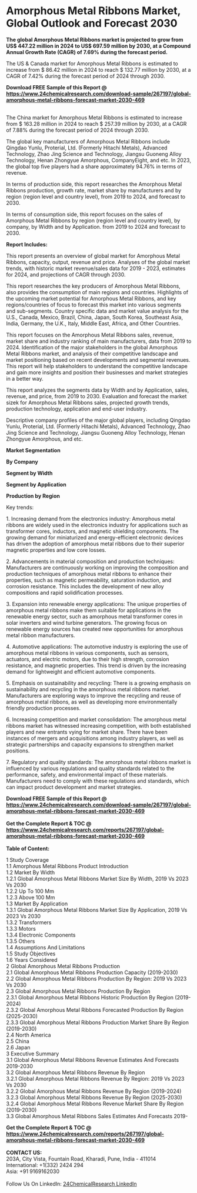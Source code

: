 <h1>Amorphous Metal Ribbons Market, Global Outlook and Forecast 2030</h1><p><strong>The global Amorphous Metal Ribbons market is projected to grow from US$ 447.22 million in 2024 to US$ 697.59 million by 2030, at a Compound Annual Growth Rate (CAGR) of 7.69% during the forecast period.</strong></p><p>
</p><p>
The US &amp; Canada market for Amorphous Metal Ribbons is estimated to increase from $ 86.42 million in 2024 to reach $ 132.77 million by 2030, at a CAGR of 7.42% during the forecast period of 2024 through 2030.</p><div><b>Download FREE Sample of this Report @ 
            <a href="https://www.24chemicalresearch.com/download-sample/267197/global-amorphous-metal-ribbons-forecast-market-2030-469">
            https://www.24chemicalresearch.com/download-sample/267197/global-amorphous-metal-ribbons-forecast-market-2030-469</a></b></div><br><p>
</p><p>
The China market for Amorphous Metal Ribbons is estimated to increase from $ 163.28 million in 2024 to reach $ 257.39 million by 2030, at a CAGR of 7.88% during the forecast period of 2024 through 2030.</p><p>
</p><p>
The global key manufacturers of Amorphous Metal Ribbons include Qingdao Yunlu, Proterial, Ltd. (Formerly Hitachi Metals), Advanced Technology, Zhao Jing Science and Technology, Jiangsu Guoneng Alloy Technology, Henan Zhongyue Amorphous, CompanyEight, and etc. In 2023, the global top five players had a share approximately 94.76% in terms of revenue.</p><p>
</p><p>
In terms of production side, this report researches the Amorphous Metal Ribbons production, growth rate, market share by manufacturers and by region (region level and country level), from 2019 to 2024, and forecast to 2030.</p><p>
</p><p>
In terms of consumption side, this report focuses on the sales of Amorphous Metal Ribbons by region (region level and country level), by company, by Width and by Application. from 2019 to 2024 and forecast to 2030.</p><p>
</p><p>
<strong>Report Includes:</strong></p><p>
</p><p>
This report presents an overview of global market for Amorphous Metal Ribbons, capacity, output, revenue and price. Analyses of the global market trends, with historic market revenue/sales data for 2019 - 2023, estimates for 2024, and projections of CAGR through 2030.</p><p>
</p><p>
This report researches the key producers of Amorphous Metal Ribbons, also provides the consumption of main regions and countries. Highlights of the upcoming market potential for Amorphous Metal Ribbons, and key regions/countries of focus to forecast this market into various segments and sub-segments. Country specific data and market value analysis for the U.S., Canada, Mexico, Brazil, China, Japan, South Korea, Southeast Asia, India, Germany, the U.K., Italy, Middle East, Africa, and Other Countries.</p><p>
</p><p>
This report focuses on the Amorphous Metal Ribbons sales, revenue, market share and industry ranking of main manufacturers, data from 2019 to 2024. Identification of the major stakeholders in the global Amorphous Metal Ribbons market, and analysis of their competitive landscape and market positioning based on recent developments and segmental revenues. This report will help stakeholders to understand the competitive landscape and gain more insights and position their businesses and market strategies in a better way.</p><p>
</p><p>
This report analyzes the segments data by Width and by Application, sales, revenue, and price, from 2019 to 2030. Evaluation and forecast the market sizek for Amorphous Metal Ribbons sales, projected growth trends, production technology, application and end-user industry.</p><p>
</p><p>
Descriptive company profiles of the major global players, including Qingdao Yunlu, Proterial, Ltd. (Formerly Hitachi Metals), Advanced Technology, Zhao Jing Science and Technology, Jiangsu Guoneng Alloy Technology, Henan Zhongyue Amorphous, and etc.</p><p>
</p><p>
<strong>Market Segmentation</strong></p><p>
</p><p>
<strong>By Company</strong></p><p>
</p><p>
<strong>Segment by Width</strong></p><p>
</p><p>
<strong>Segment by Application</strong></p><p>
</p><p>
<strong>Production by Region</strong></p><p>
</p><p>
Key trends:</p><p>
1. Increasing demand from the electronics industry: Amorphous metal ribbons are widely used in the electronics industry for applications such as transformer cores, inductors, and magnetic shielding components. The growing demand for miniaturized and energy-efficient electronic devices has driven the adoption of amorphous metal ribbons due to their superior magnetic properties and low core losses.</p><p>
2. Advancements in material composition and production techniques: Manufacturers are continuously working on improving the composition and production techniques of amorphous metal ribbons to enhance their properties, such as magnetic permeability, saturation induction, and corrosion resistance. This includes the development of new alloy compositions and rapid solidification processes.</p><p>
3. Expansion into renewable energy applications: The unique properties of amorphous metal ribbons make them suitable for applications in the renewable energy sector, such as amorphous metal transformer cores in solar inverters and wind turbine generators. The growing focus on renewable energy sources has created new opportunities for amorphous metal ribbon manufacturers.</p><p>
4. Automotive applications: The automotive industry is exploring the use of amorphous metal ribbons in various components, such as sensors, actuators, and electric motors, due to their high strength, corrosion resistance, and magnetic properties. This trend is driven by the increasing demand for lightweight and efficient automotive components.</p><p>
5. Emphasis on sustainability and recycling: There is a growing emphasis on sustainability and recycling in the amorphous metal ribbons market. Manufacturers are exploring ways to improve the recycling and reuse of amorphous metal ribbons, as well as developing more environmentally friendly production processes.</p><p>
6. Increasing competition and market consolidation: The amorphous metal ribbons market has witnessed increasing competition, with both established players and new entrants vying for market share. There have been instances of mergers and acquisitions among industry players, as well as strategic partnerships and capacity expansions to strengthen market positions.</p><p>
7. Regulatory and quality standards: The amorphous metal ribbons market is influenced by various regulations and quality standards related to the performance, safety, and environmental impact of these materials. Manufacturers need to comply with these regulations and standards, which can impact product development and market strategies.</p><div><b>Download FREE Sample of this Report @ 
            <a href="https://www.24chemicalresearch.com/download-sample/267197/global-amorphous-metal-ribbons-forecast-market-2030-469">
            https://www.24chemicalresearch.com/download-sample/267197/global-amorphous-metal-ribbons-forecast-market-2030-469</a></b></div><br><div><b>Get the Complete Report & TOC @ 
            <a href="https://www.24chemicalresearch.com/reports/267197/global-amorphous-metal-ribbons-forecast-market-2030-469">
            https://www.24chemicalresearch.com/reports/267197/global-amorphous-metal-ribbons-forecast-market-2030-469</a></b></div><br>
            <b>Table of Content:</b><p>1 Study Coverage<br />
1.1 Amorphous Metal Ribbons Product Introduction<br />
1.2 Market By Width<br />
1.2.1 Global Amorphous Metal Ribbons Market Size By Width, 2019 Vs 2023 Vs 2030<br />
1.2.2 Up To 100 Mm<br />
1.2.3 Above 100 Mm<br />
1.3 Market By Application<br />
1.3.1 Global Amorphous Metal Ribbons Market Size By Application, 2019 Vs 2023 Vs 2030<br />
1.3.2 Transformers<br />
1.3.3 Motors<br />
1.3.4 Electronic Components<br />
1.3.5 Others<br />
1.4 Assumptions And Limitations<br />
1.5 Study Objectives<br />
1.6 Years Considered<br />
2 Global Amorphous Metal Ribbons Production<br />
2.1 Global Amorphous Metal Ribbons Production Capacity (2019-2030)<br />
2.2 Global Amorphous Metal Ribbons Production By Region: 2019 Vs 2023 Vs 2030<br />
2.3 Global Amorphous Metal Ribbons Production By Region<br />
2.3.1 Global Amorphous Metal Ribbons Historic Production By Region (2019-2024)<br />
2.3.2 Global Amorphous Metal Ribbons Forecasted Production By Region (2025-2030)<br />
2.3.3 Global Amorphous Metal Ribbons Production Market Share By Region (2019-2030)<br />
2.4 North America<br />
2.5 China<br />
2.6 Japan<br />
3 Executive Summary<br />
3.1 Global Amorphous Metal Ribbons Revenue Estimates And Forecasts 2019-2030<br />
3.2 Global Amorphous Metal Ribbons Revenue By Region<br />
3.2.1 Global Amorphous Metal Ribbons Revenue By Region: 2019 Vs 2023 Vs 2030<br />
3.2.2 Global Amorphous Metal Ribbons Revenue By Region (2019-2024)<br />
3.2.3 Global Amorphous Metal Ribbons Revenue By Region (2025-2030)<br />
3.2.4 Global Amorphous Metal Ribbons Revenue Market Share By Region (2019-2030)<br />
3.3 Global Amorphous Metal Ribbons Sales Estimates And Forecasts 2019-</p><div><b>Get the Complete Report & TOC @ 
            <a href="https://www.24chemicalresearch.com/reports/267197/global-amorphous-metal-ribbons-forecast-market-2030-469">
            https://www.24chemicalresearch.com/reports/267197/global-amorphous-metal-ribbons-forecast-market-2030-469</a></b></div><br><b>CONTACT US:</b><br>
            203A, City Vista, Fountain Road, Kharadi, Pune, India - 411014<br>
            International: +1(332) 2424 294<br>
            Asia: +91 9169162030 <br><br>
            Follow Us On LinkedIn: <a href="https://www.linkedin.com/company/24chemicalresearch/">24ChemicalResearch LinkedIn</a>